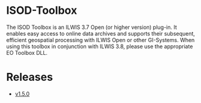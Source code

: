 # ISOD-Toolbox

The ISOD Toolbox is an ILWIS 3.7 Open (or higher version) plug-in. It enables easy access to online data archives and supports their subsequent, efficient geospatial processing with ILWIS Open or other GI-Systems. When using this toolbox in conjunction with ILWIS 3.8, please use the appropriate EO Toolbox DLL.

# Releases

- [v1.5.0](https://github.com/52North/ISOD-Toolbox/releases/tag/v1.5.0)
